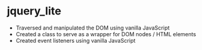 # jquery_lite

* Traversed and manipulated the DOM using vanilla JavaScript
* Created a class to serve as a wrapper for DOM nodes / HTML elements
* Created event listeners using vanilla JavaScript
